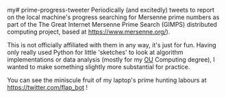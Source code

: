  my# prime-progress-tweeter
Periodically (and excitedly) tweets to report on the local machine's progress searching for Mersenne prime numbers as part of the The Great Internet Mersenne Prime Search (GIMPS) distributed computing project, based at https://www.mersenne.org/). 

This is not officially affiliated with them in any way, it's just for fun. Having only really used Python for little 'sketches' to look at algorithm implementations or data analysis (mostly for my <a href="http://www.open.ac.uk/">OU</a> Computing degree), I wanted to make something slightly more substantial for practice.

You can see the miniscule fruit of my laptop's prime hunting labours at https://twitter.com/flap_bot !
